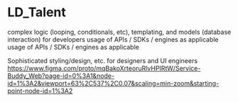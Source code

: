 # LD_Talent
complex logic (looping, conditionals, etc), templating, and models (database interaction) for developers usage of APIs / SDKs / engines as applicable
usage of APIs / SDKs / engines as applicable


Sophisticated styling/design, etc. for designers and UI engineers
https://www.figma.com/proto/mqBakoXrteoruRlvHPIRtW/Service-Buddy_Web?page-id=0%3A1&node-id=1%3A2&viewport=63%2C537%2C0.07&scaling=min-zoom&starting-point-node-id=1%3A2
